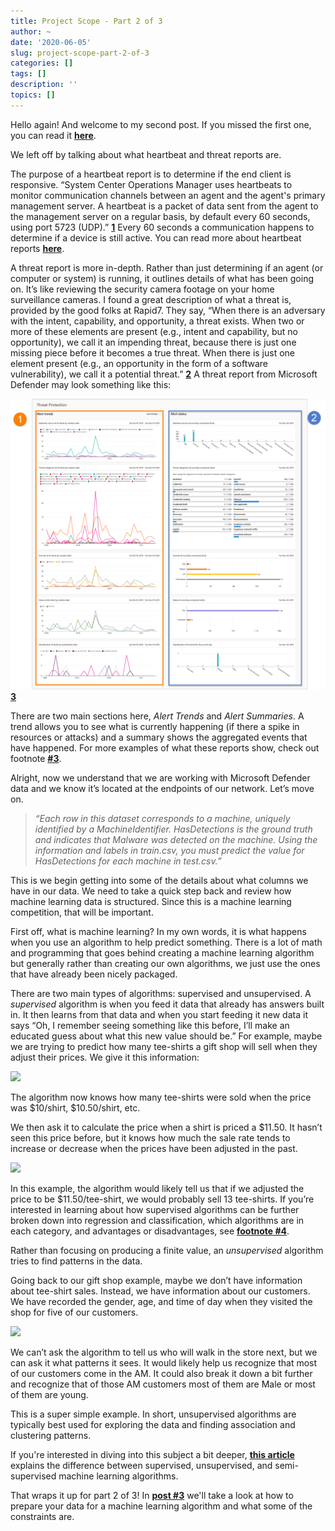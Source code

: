 ```yaml
---
title: Project Scope - Part 2 of 3
author: ~
date: '2020-06-05'
slug: project-scope-part-2-of-3
categories: []
tags: []
description: ''
topics: []
---
```



Hello again! And welcome to my second post. If you missed the first one, you can read it [**here**](../project-scope-part-1-of-3/).

We left off by talking about what heartbeat and threat reports are.  

The purpose of a heartbeat report is to determine if the end client is responsive. “System Center Operations Manager uses heartbeats to monitor communication channels between an agent and the agent's primary management server. A heartbeat is a packet of data sent from the agent to the management server on a regular basis, by default every 60 seconds, using port 5723 (UDP).” [**1**](https://docs.microsoft.com/en-us/system-center/scom/manage-agent-heartbeat-overview?view=sc-om-2019) Every 60 seconds a communication happens to determine if a device is still active. You can read more about heartbeat reports [**here**](https://docs.microsoft.com/en-us/system-center/scom/manage-agent-heartbeat-overview?view=sc-om-2019).

A threat report is more in-depth. Rather than just determining if an agent (or computer or system) is running, it outlines details of what has been going on. It’s like reviewing the security camera footage on your home surveillance cameras. I found a great description of what a threat is, provided by the good folks at Rapid7. They say, “When there is an adversary with the intent, capability, and opportunity, a threat exists. When two or more of these elements are present (e.g., intent and capability, but no opportunity), we call it an impending threat, because there is just one missing piece before it becomes a true threat. When there is just one element present (e.g., an opportunity in the form of a software vulnerability), we call it a potential threat.” [**2**](https://www.rapid7.com/research/report/2020-threat-report/) A threat report from Microsoft Defender may look something like this:

![Example of Threat Report](/static/Images/threat_report.png)
[**3**](https://docs.microsoft.com/en-us/windows/security/threat-protection/microsoft-defender-atp/threat-protection-reports)

There are two main sections here, *Alert Trends* and *Alert Summaries*. A trend allows you to see what is currently happening (if there a spike in resources or attacks) and a summary shows the aggregated events that have happened. For more examples of what these reports show, check out footnote [**#3**](https://docs.microsoft.com/en-us/windows/security/threat-protection/microsoft-defender-atp/threat-protection-reports).

Alright, now we understand that we are working with Microsoft Defender data and we know it’s located at the endpoints of our network. Let’s move on. 

>*“Each row in this dataset corresponds to a machine, uniquely identified by a MachineIdentifier. HasDetections is the ground truth and indicates that Malware was detected on the machine. Using the information and labels in train.csv, you must predict the value for HasDetections for each machine in test.csv.”*

This is we begin getting into some of the details about what columns we have in our data. We need to take a quick step back and review how machine learning data is structured. Since this is a machine learning competition, that will be important. 

First off, what is machine learning? In my own words, it is what happens when you use an algorithm to help predict something. There is a lot of math and programming that goes behind creating a machine learning algorithm but generally rather than creating our own algorithms, we just use the ones that have already been nicely packaged. 

There are two main types of algorithms: supervised and unsupervised. 
A *supervised* algorithm is when you feed it data that already has answers built in. It then learns from that data and when you start feeding it new data it says “Oh, I remember seeing something like this before, I’ll make an educated guess about what this new value should be.” For example, maybe we are trying to predict how many tee-shirts a gift shop will sell when they adjust their prices. We give it this information:


![](../Images/table_1.png)

The algorithm now knows how many tee-shirts were sold when the price was $10/shirt, $10.50/shirt, etc. 

We then ask it to calculate the price when a shirt is priced a $11.50. It hasn’t seen this price before, but it knows how much the sale rate tends to increase or decrease when the prices have been adjusted in the past. 

![](../Images/table_2.png)

In this example, the algorithm would likely tell us that if we adjusted the price to be $11.50/tee-shirt, we would probably sell 13 tee-shirts. If you’re interested in learning about how supervised algorithms can be further broken down into regression and classification, which algorithms are in each category, and advantages or disadvantages, see [**footnote #4**](http://intellspot.com/unsupervised-vs-supervised-learning/).

Rather than focusing on producing a finite value, an *unsupervised* algorithm tries to find patterns in the data. 

Going back to our gift shop example, maybe we don’t have information about tee-shirt sales. Instead, we have information about our customers. We have recorded the gender, age, and time of day when they visited the shop for five of our customers.

![](../Images/table_3.png)

We can’t ask the algorithm to tell us who will walk in the store next, but we can ask it what patterns it sees. It would likely help us recognize that most of our customers come in the AM. It could also break it down a bit further and recognize that of those AM customers most of them are Male or most of them are young. 

This is a super simple example. In short, unsupervised algorithms are typically best used for exploring the data and finding association and clustering patterns.

If you're interested in diving into this subject a bit deeper, [**this article**](https://machinelearningmastery.com/supervised-and-unsupervised-machine-learning-algorithms/) explains the difference between supervised, unsupervised, and semi-supervised machine learning algorithms. 

That wraps it up for part 2 of 3! In [**post #3**](../project-scope-part-3-of-3/)  we'll take a look at how to prepare your data for a machine learning algorithm and what some of the constraints are. 
